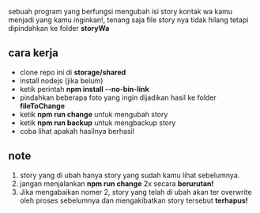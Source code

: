 sebuah program yang berfungsi mengubah isi story kontak wa kamu menjadi yang kamu inginkan!, tenang saja file story nya tidak hilang tetapi dipindahkan ke folder <b>storyWa</b>

## cara kerja
* clone repo ini di <b>storage/shared</b>
* install nodejs (jika belum)
* ketik perintah <b>npm install --no-bin-link</b>
* pindahkan beberapa foto yang ingin dijadikan hasil ke folder <b>fileToChange</b>
* ketik <b>npm run change</b> untuk mengubah story
* ketik <b>npm run backup</b> untuk mengbackup story
* coba lihat apakah hasilnya berhasil

## note
1. story yang di ubah hanya story yang sudah kamu lihat sebelumnya.
2. jangan menjalankan <b>npm run change</b> 2x secara <b>berurutan!</b>
3. Jika mengabaikan nomer 2, story yang telah di ubah akan ter overwrite oleh proses sebelumnya dan mengakibatkan story tersebut <b>terhapus!</b>